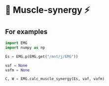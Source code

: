 # 💪 Muscle-synergy ⚡

## For examples

```py
import EMG
import numpy as np

Es = EMG.p(EMG.get("/mnt/j/EMG"))

vaf = None
vafm = None

C, W = EMG.calc_muscle_synergy(Es, vaf, vafm)
```
